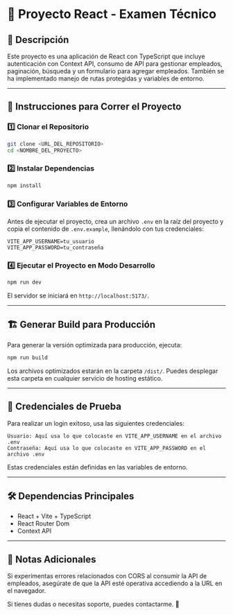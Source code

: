# 📘 Proyecto React - Examen Técnico

## 📌 Descripción

Este proyecto es una aplicación de React con TypeScript que incluye autenticación con Context API, consumo de API para gestionar empleados, paginación, búsqueda y un formulario para agregar empleados. También se ha implementado manejo de rutas protegidas y variables de entorno.

---

## 🚀 Instrucciones para Correr el Proyecto

### 1️⃣ **Clonar el Repositorio**

```bash
git clone <URL_DEL_REPOSITORIO>
cd <NOMBRE_DEL_PROYECTO>
```

### 2️⃣ **Instalar Dependencias**

```bash
npm install
```

### 3️⃣ **Configurar Variables de Entorno**

Antes de ejecutar el proyecto, crea un archivo `.env` en la raíz del proyecto y copia el contenido de `.env.example`, llenándolo con tus credenciales:

```env
VITE_APP_USERNAME=tu_usuario
VITE_APP_PASSWORD=tu_contraseña
```

### 4️⃣ **Ejecutar el Proyecto en Modo Desarrollo**

```bash
npm run dev
```

El servidor se iniciará en `http://localhost:5173/`.

---

## 🏗️ **Generar Build para Producción**

Para generar la versión optimizada para producción, ejecuta:

```bash
npm run build
```

Los archivos optimizados estarán en la carpeta `/dist/`. Puedes desplegar esta carpeta en cualquier servicio de hosting estático.

---

## 🔐 **Credenciales de Prueba**

Para realizar un login exitoso, usa las siguientes credenciales:

```plaintext
Usuario: Aquí usa lo que colocaste en VITE_APP_USERNAME en el archivo .env
Contraseña: Aquí usa lo que colocaste en VITE_APP_PASSWORD en el archivo .env
```

Estas credenciales están definidas en las variables de entorno.

---

## 🛠 **Dependencias Principales**

- React + Vite + TypeScript
- React Router Dom
- Context API

---

## 📝 **Notas Adicionales**

Si experimentas errores relacionados con CORS al consumir la API de empleados, asegúrate de que la API esté operativa accediendo a la URL en el navegador.

Si tienes dudas o necesitas soporte, puedes contactarme. 🚀

